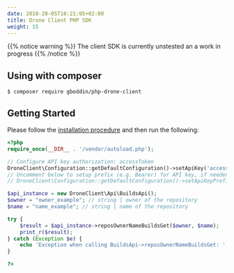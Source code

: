 ```yaml
---
date: 2018-20-05T10:21:05+02:00
title: Drone Client PHP SDK 
weight: 15
---
```

{{% notice warning %}}
The client SDK is currently unstested an a work in progress
{{% /notice %}}

## Using with composer

```
$ composer require gboddin/php-drone-client
```

## Getting Started

Please follow the [installation procedure](#using-with-composer) and then run the following:

```php
<?php
require_once(__DIR__ . '/vendor/autoload.php');

// Configure API key authorization: accessToken
DroneClient\Configuration::getDefaultConfiguration()->setApiKey('access_token', 'YOUR_API_KEY');
// Uncomment below to setup prefix (e.g. Bearer) for API key, if needed
// DroneClient\Configuration::getDefaultConfiguration()->setApiKeyPrefix('access_token', 'Bearer');

$api_instance = new DroneClient\Api\BuildsApi();
$owner = "owner_example"; // string | owner of the repository
$name = "name_example"; // string | name of the repository

try {
    $result = $api_instance->reposOwnerNameBuildsGet($owner, $name);
    print_r($result);
} catch (Exception $e) {
    echo 'Exception when calling BuildsApi->reposOwnerNameBuildsGet: ', $e->getMessage(), PHP_EOL;
}

?>
```